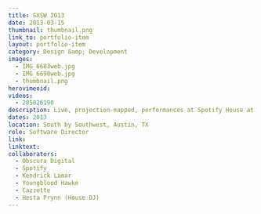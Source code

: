 ```yaml
---
title: SXSW 2013
date: 2013-03-15
thumbnail: thumbnail.png
link_to: portfolio-item
layout: portfolio-item
category: Design &amp; Development
images:
  - IMG_6683web.jpg
  - IMG_6690web.jpg
  - thumbnail.png
herovimeoid:
videos:
  - 285026190
description: Live, projection-mapped, performances at Spotify House at SXSW 2013.  
dates: 2013
location: South by Southwest, Austin, TX
role: Software Director
link:
linktext:
collaborators:
  - Obscura Digital
  - Spotify
  - Kendrick Lamar
  - Youngblood Hawke
  - Cazzette
  - Hesta Prynn (House DJ) 
---
```

